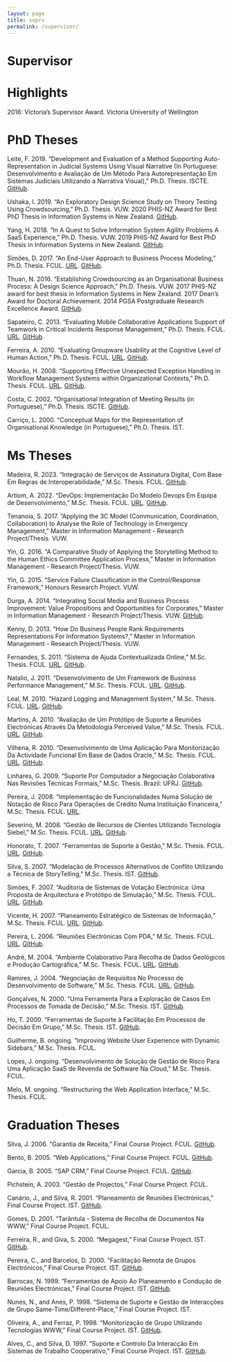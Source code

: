 ```yaml
---
layout: page
title: suprv
permalink: /supervisor/
---
```


# Supervisor


# Highlights


2016: Victoria’s Supervisor Award. Victoria University of Wellington

# PhD Theses


Leite, F. 2019. “Development and Evaluation of a Method Supporting Auto-Representation in Judicial Systems Using Visual Narrative (In Portuguese: Desenvolvimento e Avaliação de Um Método Para Autorepresentação Em Sistemas Judiciais Utilizando a Narrativa Visual),” Ph.D. Thesis. ISCTE. [GitHub](https://paantunes.github.io/assets/pdf/T38.pdf).

Ushaka, I. 2019. “An Exploratory Design Science Study on Theory Testing Using Crowdsourcing,” Ph.D. Thesis. VUW. 2020 PHIS-NZ Award for Best PhD Thesis in Information Systems in New Zealand. [GitHub](https://paantunes.github.io/assets/pdf/T37.pdf).

Yang, H. 2018. “In A Quest to Solve Information System Agility Problems A SaaS Experience,” Ph.D. Thesis. VUW. 2019 PHIS-NZ Award for Best PhD Thesis in Information Systems in New Zealand. [GitHub](https://paantunes.github.io/assets/pdf/T36.pdf).

Simões, D. 2017. “An End-User Approach to Business Process Modeling,” Ph.D. Thesis. FCUL. [URL](http://hdl.handle.net/10451/28485). [GitHub](https://paantunes.github.io/assets/pdf/T35.pdf).

Thuan, N. 2016. “Establishing Crowdsourcing as an Organisational Business Process: A Design Science Approach,” Ph.D. Thesis. VUW. 2017 PHIS-NZ award for best thesis in Information Systems in New Zealand. 2017 Dean’s Award for Doctoral Achievement. 2014 PGSA Postgraduate Research Excellence Award. [GitHub](https://paantunes.github.io/assets/pdf/T34.pdf).

Sapateiro, C. 2013. “Evaluating Mobile Collaborative Applications Support of Teamwork in Critical Incidents Response Management,” Ph.D. Thesis. FCUL. [URL](https://biblios.ciencias.ulisboa.pt/detalhes/58244). [GitHub](https://paantunes.github.io/assets/pdf/T32.pdf).

Ferreira, A. 2010. “Evaluating Groupware Usability at the Cognitive Level of Human Action,” Ph.D. Thesis. FCUL. [URL](http://hdl.handle.net/10451/2416). [GitHub](https://paantunes.github.io/assets/pdf/T27.pdf).

Mourão, H. 2008. “Supporting Effective Unexpected Exception Handling in Workflow Management Systems within Organizational Contexts,” Ph.D. Thesis. FCUL. [URL](http://hdl.handle.net/10451/1677). [GitHub](https://paantunes.github.io/assets/pdf/T22.pdf).

Costa, C. 2002. “Organisational Integration of Meeting Results (in Portuguese),” Ph.D. Thesis. ISCTE. [GitHub](https://paantunes.github.io/assets/pdf/T11.pdf).

Carriço, L. 2000. “Conceptual Maps for the Representation of Organisational Knowledge (in Portuguese),” Ph.D. Thesis. IST.


# Ms Theses


Madeira, R. 2023. “Integração de Serviços de Assinatura Digital, Com Base Em Regras de Interoperabilidade,” M.Sc. Thesis. FCUL. [GitHub](https://paantunes.github.io/assets/pdf/T40.pdf).

Artiom, A. 2022. “DevOps: Implementação Do Modelo Devops Em Equipa de Desenvolvimento,” M.Sc. Thesis. FCUL. [URL](http://hdl.handle.net/10451/56773). [GitHub](https://paantunes.github.io/assets/pdf/T39.pdf).

Tenanoia, S. 2017. “Applying the 3C Model (Communication, Coordination, Collaboration) to Analyse the Role of Technology in Emergency Management,” Master in Information Management - Research Project/Thesis. VUW.

Yin, G. 2016. “A Comparative Study of Applying the Storytelling Method to the Human Ethics Committee Application Process,” Master in Information Management - Research Project/Thesis. VUW.

Yin, G. 2015. “Service Failure Classification in the Control/Response Framework,” Honours Research Project. VUW.

Durga, A. 2014. “Integrating Social Media and Business Process Improvement: Value Propositions and Opportunities for Corporates,” Master in Information Management - Research Project/Thesis. VUW. [GitHub](https://paantunes.github.io/assets/pdf/T33.pdf).

Kenny, D. 2013. “How Do Business People Rank Requirements Representations For Information Systems?,” Master in Information Management - Research Project/Thesis. VUW.

Fernandes, S. 2011. “Sistema de Ajuda Contextualizada Online,” M.Sc. Thesis. FCUL. [URL](http://hdl.handle.net/10451/8048). [GitHub](https://paantunes.github.io/assets/pdf/T31.pdf).

Natalio, J. 2011. “Desenvolvimento de Um Framework de Business Performance Management,” M.Sc. Thesis. FCUL. [URL](http://hdl.handle.net/10451/9151). [GitHub](https://paantunes.github.io/assets/pdf/T30.pdf).

Leal, M. 2010. “Hazard Logging and Management System,” M.Sc. Thesis. FCUL. [URL](http://hdl.handle.net/10451/5511). [GitHub](https://paantunes.github.io/assets/pdf/T28.pdf).

Martins, A. 2010. “Avaliação de Um Protótipo de Suporte a Reuniões Electrónicas Através Da Metodologia Perceived Value,” M.Sc. Thesis. FCUL. [URL](http://hdl.handle.net/10451/4623). [GitHub](https://paantunes.github.io/assets/pdf/T26.pdf).

Vilhena, R. 2010. “Desenvolvimento de Uma Aplicação Para Monitorização Da Actividade Funcional Em Base de Dados Oracle,” M.Sc. Thesis. FCUL. [URL](http://hdl.handle.net/10451/5490). [GitHub](https://paantunes.github.io/assets/pdf/T25.pdf).

Linhares, G. 2009. “Suporte Por Computador a Negociação Colaborativa Nas Revisões Técnicas Formais,” M.Sc. Thesis. Brazil: UFRJ. [GitHub](https://paantunes.github.io/assets/pdf/T29.pdf).

Pereira, J. 2008. “Implementação de Funcionalidades Numa Solução de Notação de Risco Para Operações de Crédito Numa Instituição Financeira,” M.Sc. Thesis. FCUL. [URL](http://hdl.handle.net/10451/6212).

Severino, M. 2008. “Gestão de Recursos de Clientes Utilizando Tecnologia Siebel,” M.Sc. Thesis. FCUL. [URL](http://hdl.handle.net/10451/15239). [GitHub](https://paantunes.github.io/assets/pdf/T24.pdf).

Honorato, T. 2007. “Ferramentas de Suporte à Gestão,” M.Sc. Thesis. FCUL. [URL](https://biblios.ciencias.ulisboa.pt/detalhes/58238). [GitHub](https://paantunes.github.io/assets/pdf/T20.pdf).

Silva, S. 2007. “Modelação de Processos Alternativos de Conflito Utilizando a Técnica de StoryTelling,” M.Sc. Thesis. IST. [GitHub](https://paantunes.github.io/assets/pdf/T18.pdf).

Simões, F. 2007. “Auditoria de Sistemas de Votação Electrónica: Uma Proposta de Arquitectura e Protótipo de Simulação,” M.Sc. Thesis. FCUL. [URL](https://biblios.ciencias.ulisboa.pt/detalhes/33142). [GitHub](https://paantunes.github.io/assets/pdf/T19.pdf).

Vicente, H. 2007. “Planeamento Estratégico de Sistemas de Informação,” M.Sc. Thesis. FCUL. [URL](https://biblios.ciencias.ulisboa.pt/detalhes/58237). [GitHub](https://paantunes.github.io/assets/pdf/T21.pdf).

Pereira, L. 2006. “Reuniões Electrónicas Com PDA,” M.Sc. Thesis. FCUL. [URL](https://biblios.ciencias.ulisboa.pt/detalhes/58239). [GitHub](https://paantunes.github.io/assets/pdf/T16.pdf).

André, M. 2004. “Ambiente Colaborativo Para Recolha de Dados Geológicos e Produção Cartográfica,” M.Sc. Thesis. FCUL. [URL](https://biblios.ciencias.ulisboa.pt/detalhes/58240). [GitHub](https://paantunes.github.io/assets/pdf/T12.pdf).

Ramires, J. 2004. “Negociação de Requisitos No Processo de Desenvolvimento de Software,” M.Sc. Thesis. FCUL. [URL](https://biblios.ciencias.ulisboa.pt/detalhes/33373). [GitHub](https://paantunes.github.io/assets/pdf/T13.pdf).

Gonçalves, N. 2000. “Uma Ferramenta Para a Exploração de Casos Em Processos de Tomada de Decisão,” M.Sc. Thesis. IST. [GitHub](https://paantunes.github.io/assets/pdf/T07.pdf).

Ho, T. 2000. “Ferramentas de Suporte à Facilitação Em Processos de Decisão Em Grupo,” M.Sc. Thesis. IST. [GitHub](https://paantunes.github.io/assets/pdf/T06.pdf).

Guilherme, B. ongoing. “Improving Website User Experience with Dynamic Sidebars,” M.Sc. Thesis. FCUL.

Lopes, J. ongoing. “Desenvolvimento de Solução de Gestão de Risco Para Uma Aplicação SaaS de Revenda de Software Na Cloud,” M.Sc. Thesis. FCUL.

Melo, M. ongoing. “Restructuring the Web Application Interface,” M.Sc. Thesis. FCUL.


# Graduation Theses


Silva, J. 2006. “Garantia de Receita,” Final Course Project. FCUL. [GitHub](https://paantunes.github.io/assets/pdf/T17.pdf).

Bento, B. 2005. “Web Applications,” Final Course Project. FCUL. [GitHub](https://paantunes.github.io/assets/pdf/T15.pdf).

Garcia, B. 2005. “SAP CRM,” Final Course Project. FCUL. [GitHub](https://paantunes.github.io/assets/pdf/T14.pdf).

Pichstein, A. 2003. “Gestão de Projectos,” Final Course Project. FCUL.

Canário, J., and Silva, R. 2001. “Planeamento de Reuniões Electrónicas,” Final Course Project. IST. [GitHub](https://paantunes.github.io/assets/pdf/T10.pdf).

Gomes, D. 2001. “Tarântula - Sistema de Recolha de Documentos Na WWW,” Final Course Project. FCUL.

Ferreira, R., and Giva, S. 2000. “Megagest,” Final Course Project. IST. [GitHub](https://paantunes.github.io/assets/pdf/T08.pdf).

Pereira, C., and Barcelos, D. 2000. “Facilitação Remota de Grupos Electrónicos,” Final Course Project. IST. [GitHub](https://paantunes.github.io/assets/pdf/T09.pdf).

Barrocas, N. 1999. “Ferramentas de Apoio Ao Planeamento e Condução de Reuniões Electrónicas,” Final Course Project. IST. [GitHub](https://paantunes.github.io/assets/pdf/T05.pdf).

Nunes, N., and Anes, P. 1998. “Sistema de Suporte e Gestão de Interacções de Grupo Same-Time/Different-Place,” Final Course Project. IST.

Oliveira, A., and Ferraz, P. 1998. “Monitorização de Grupo Utilizando Tecnologias WWW,” Final Course Project. IST. [GitHub](https://paantunes.github.io/assets/pdf/T03.pdf).

Alves, C., and Silva, D. 1997. “Suporte e Controlo Da Interacção Em Sistemas de Trabalho Cooperativo,” Final Course Project. IST. [GitHub](https://paantunes.github.io/assets/pdf/T04.pdf).
